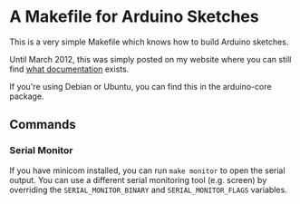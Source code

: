 # A Makefile for Arduino Sketches

This is a very simple Makefile which knows how to build Arduino sketches.

Until March 2012, this was simply posted on my website where you can
still find [what
documentation](http://mjo.tc/atelier/2009/02/arduino-cli.html
"Documentation") exists.

If you're using Debian or Ubuntu, you can find this in the arduino-core package.

## Commands

### Serial Monitor

If you have minicom installed, you can run `make monitor` to open the serial
output. You can use a different serial monitoring tool (e.g. screen) by
overriding the `SERIAL_MONITOR_BINARY` and `SERIAL_MONITOR_FLAGS` variables.
